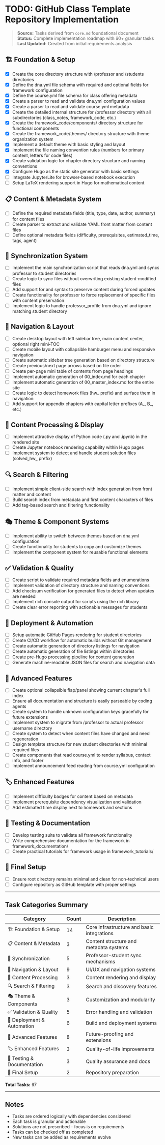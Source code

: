 # TODO: GitHub Class Template Repository Implementation

> **Source:** Tasks derived from `core.md` foundational document  
> **Status:** Complete implementation roadmap with 60+ granular tasks  
> **Last Updated:** Created from initial requirements analysis

## 🏗️ Foundation & Setup

- [x] Create the core directory structure with /professor and /students directories
- [x] Define the dna.yml file schema with required and optional fields for framework configuration
- [x] Define the course.yml file schema for class offering metadata
- [x] Create a parser to read and validate dna.yml configuration values
- [x] Create a parser to read and validate course.yml metadata
- [x] Create the detailed internal structure for /professor directory with all subdirectories (class_notes, framework_code, etc.)
- [x] Create the framework_code/components/ directory structure for functional components
- [x] Create the framework_code/themes/ directory structure with theme organization system
- [x] Implement a default theme with basic styling and layout
- [x] Implement the file naming convention rules (numbers for primary content, letters for code files)
- [x] Create validation logic for chapter directory structure and naming conventions
- [x] Configure Hugo as the static site generator with basic settings
- [ ] Integrate JupyterLite for browser-based notebook execution
- [ ] Setup LaTeX rendering support in Hugo for mathematical content

## 📋 Content & Metadata System

- [ ] Define the required metadata fields (title, type, date, author, summary) for content files
- [ ] Create parser to extract and validate YAML front matter from content files
- [ ] Define optional metadata fields (difficulty, prerequisites, estimated_time, tags, agent)

## 🔄 Synchronization System

- [ ] Implement the main synchronization script that reads dna.yml and syncs professor to student directories
- [ ] Create logic to sync files without overwriting existing student-modified files
- [ ] Add support for <!-- KEEP:START --> and <!-- KEEP:END --> syntax to preserve content during forced updates
- [ ] Create functionality for professor to force replacement of specific files with content preservation
- [ ] Implement logic to handle professor_profile from dna.yml and ignore matching student directory

## 🧭 Navigation & Layout

- [ ] Create desktop layout with left sidebar tree, main content center, optional right mini-TOC
- [ ] Create mobile layout with collapsible hamburger menu and responsive navigation
- [ ] Create automatic sidebar tree generation based on directory structure
- [ ] Create previous/next page arrows based on file order
- [ ] Create per-page mini table of contents from page headings
- [ ] Implement automatic generation of 00_index.md for each chapter
- [ ] Implement automatic generation of 00_master_index.md for the entire site
- [ ] Create logic to detect homework files (hw_ prefix) and surface them in navigation
- [ ] Add support for appendix chapters with capital letter prefixes (A_, B_, etc.)

## 🎨 Content Processing & Display

- [ ] Implement attractive display of Python code (.py and .ipynb) in the rendered site
- [ ] Create Jupyter notebook rendering capability within Hugo pages
- [ ] Implement system to detect and handle student solution files (solved_hw_ prefix)

## 🔍 Search & Filtering

- [ ] Implement simple client-side search with index generation from front matter and content
- [ ] Build search index from metadata and first content characters of files
- [ ] Add tag-based search and filtering functionality

## 🎭 Theme & Component Systems

- [ ] Implement ability to switch between themes based on dna.yml configuration
- [ ] Create functionality for students to copy and customize themes
- [ ] Implement the component system for reusable functional elements

## ✅ Validation & Quality

- [ ] Create script to validate required metadata fields and enumerations
- [ ] Implement validation of directory structure and naming conventions
- [ ] Add checksum verification for generated files to detect when updates are needed
- [ ] Implement rich console output for scripts using the rich library
- [ ] Create clear error reporting with actionable messages for students

## 🚀 Deployment & Automation

- [ ] Setup automatic GitHub Pages rendering for student directories
- [ ] Create CI/CD workflow for automatic builds without Git management
- [ ] Create automatic generation of directory listings for navigation
- [ ] Create automatic generation of file listings within directories
- [ ] Create pre-Hugo processing pipeline for content generation
- [ ] Generate machine-readable JSON files for search and navigation data

## 🔧 Advanced Features

- [ ] Create optional collapsible flap/panel showing current chapter's full index
- [ ] Ensure all documentation and structure is easily parseable by coding agents
- [ ] Create system to handle unknown configuration keys gracefully for future extensions
- [ ] Implement system to migrate from /professor to actual professor username directory
- [ ] Create system to detect when content files have changed and need regeneration
- [ ] Design template structure for new student directories with minimal required files
- [ ] Create components that read course.yml to render syllabus, contact info, and footer
- [ ] Implement announcement feed reading from course.yml configuration

## 🏷️ Enhanced Features

- [ ] Implement difficulty badges for content based on metadata
- [ ] Implement prerequisite dependency visualization and validation
- [ ] Add estimated time display next to homework and sections

## 🧪 Testing & Documentation

- [ ] Develop testing suite to validate all framework functionality
- [ ] Write comprehensive documentation for the framework in framework_documentation/
- [ ] Create practical tutorials for framework usage in framework_tutorials/

## 🎯 Final Setup

- [ ] Ensure root directory remains minimal and clean for non-technical users
- [ ] Configure repository as GitHub template with proper settings

---

## Task Categories Summary

| Category | Count | Description |
|----------|-------|-------------|
| 🏗️ Foundation & Setup | 14 | Core infrastructure and basic integrations |
| 📋 Content & Metadata | 3 | Content structure and metadata systems |
| 🔄 Synchronization | 5 | Professor-student sync mechanisms |
| 🧭 Navigation & Layout | 9 | UI/UX and navigation systems |
| 🎨 Content Processing | 3 | Content rendering and display |
| 🔍 Search & Filtering | 3 | Search and discovery features |
| 🎭 Theme & Components | 3 | Customization and modularity |
| ✅ Validation & Quality | 5 | Error handling and validation |
| 🚀 Deployment & Automation | 6 | Build and deployment systems |
| 🔧 Advanced Features | 8 | Future-proofing and extensions |
| 🏷️ Enhanced Features | 3 | Quality-of-life improvements |
| 🧪 Testing & Documentation | 3 | Quality assurance and docs |
| 🎯 Final Setup | 2 | Repository preparation |

**Total Tasks:** 67

---

## Notes

- Tasks are ordered logically with dependencies considered
- Each task is granular and actionable
- Solutions are not prescribed - focus is on requirements
- Tasks can be checked off as completed
- New tasks can be added as requirements evolve 